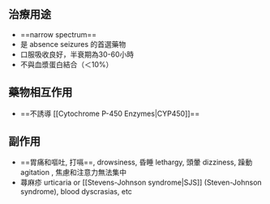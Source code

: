 ## 治療用途
- ==narrow spectrum==
- 是 absence seizures 的首選藥物
- 口服吸收良好，半衰期為30-60小時
- 不與血漿蛋白結合（＜10%）
## 藥物相互作用
- ==不誘導 [[Cytochrome P-450 Enzymes|CYP450]]==
## 副作用
- ==胃痛和嘔吐, 打嗝==, drowsiness, 昏睡 lethargy, 頭暈 dizziness, 躁動 agitation , 焦慮和注意力無法集中
- 蕁麻疹 urticaria or [[Stevens-Johnson syndrome|SJS]] (Steven-Johnson syndrome), blood dyscrasias, etc